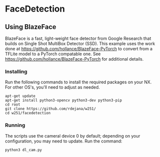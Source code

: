 # FaceDetection




## Using BlazeFace
BlazeFace is a fast, light-weight face detector from Google Research that builds on Single Shot MultiBox Detector (SSD).  This example uses the work done at https://github.com/hollance/BlazeFace-PyTorch to convert from a TFLite model to a PyTorch compatable one.  See https://github.com/hollance/BlazeFace-PyTorch for additional details.

### Installing
Run the following commands to install the required packages on your NX.  For other OS's, you'll need to adjust as needed.  
```
apt-get update
apt-get install python3-opencv python3-dev python3-pip
cd root
git clone https://github.com/rdejana/w251/
cd w251/facedetection
```


### Running
The scripts use the cameral device 0 by default; depending on your configuration, you may need to update.
Run the command:
```
python3 dl_cam.py
```
